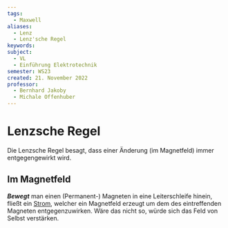 ```yaml
---
tags:
  - Maxwell
aliases:
  - Lenz
  - Lenz'sche Regel
keywords: 
subject:
  - VL
  - Einführung Elektrotechnik
semester: WS23
created: 21. November 2022
professor:
  - Bernhard Jakoby
  - Michale Offenhuber
---
```

 

# Lenzsche Regel

Die Lenzsche Regel besagt, dass einer Änderung (im Magnetfeld) immer entgegengewirkt wird.

## Im Magnetfeld

***Bewegt*** man einen (Permanent-) Magneten in eine Leiterschleife hinein, fließt ein [Strom](../Elektrotechnik/elektrischer%20Strom.md), welcher ein Magnetfeld erzeugt um dem des eintreffenden Magneten entgegenzuwirken. Wäre das nicht so, würde sich das Feld von Selbst verstärken.
